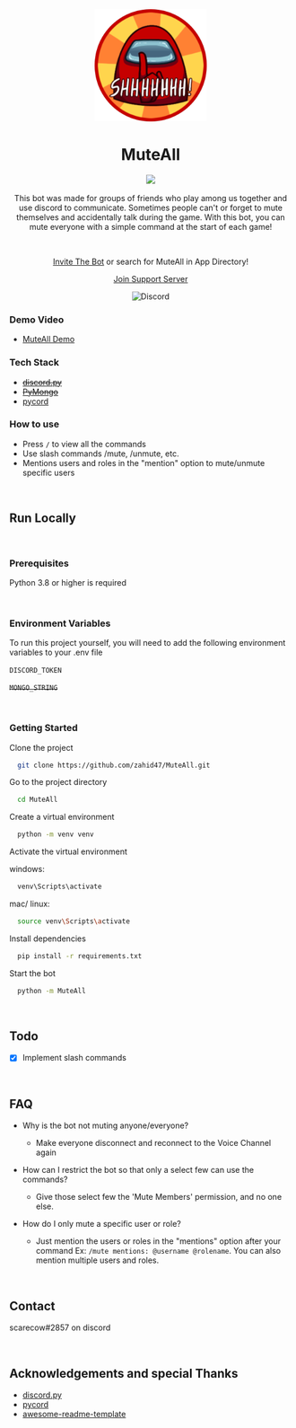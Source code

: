 <div align="center">

  <img src="logo.png" alt="logo" width="200" height="auto" />

  <h1>MuteAll</h1>

  <a href="https://top.gg/bot/757369495953342593">
    <img src="https://top.gg/api/widget/owner/757369495953342593.svg">
  </a>
  
  
  <p>This bot was made for groups of friends who play among us together and use discord to communicate. Sometimes people can't or forget to mute themselves and accidentally talk during the game. With this bot, you can mute everyone with a simple command at the start of each game!</p>

<br />

[Invite The Bot](https://discord.com/api/oauth2/authorize?client_id=757369495953342593&permissions=2160421952&scope=bot%20applications.commands) or search for MuteAll in App Directory!

[Join Support Server](https://discord.gg/8hrhffR6aX)

![Discord](https://img.shields.io/discord/764450861141196802?color=5865f2&label=Discord&logo=Discord&logoColor=white)

</div>

<!-- Screenshots -->

### Demo Video

- [MuteAll Demo](https://youtu.be/-NQuA2iPri4)

<!-- TechStack -->

### Tech Stack

  <ul>
    <s><li><a href="https://github.com/Rapptz/discord.py">discord.py</a></li></s>
    <s><li><a href="https://pymongo.readthedocs.io/en/stable/">PyMongo</a></li></s>
    <li><a href="https://github.com/Pycord-Development/pycord">pycord</a></li>
  </ul>

<!-- Features -->

### How to use

- Press `/` to view all the commands
- Use slash commands /mute, /unmute, etc.
- Mentions users and roles in the "mention" option to mute/unmute specific users

<br>

<!-- Getting Started -->

## Run Locally

<br>

<!-- Prerequisites -->

### Prerequisites

Python 3.8 or higher is required

<!-- Env Variables -->
<br>

### Environment Variables

To run this project yourself, you will need to add the following environment variables to your .env file

`DISCORD_TOKEN`

~~`MONGO_STRING`~~

<!-- Run Locally -->
<br>

### Getting Started

Clone the project

```bash
  git clone https://github.com/zahid47/MuteAll.git
```

Go to the project directory

```bash
  cd MuteAll
```

Create a virtual environment
```bash
  python -m venv venv
```

Activate the virtual environment

windows: 
```cmd
  venv\Scripts\activate
```

mac/ linux: 
```bash
  source venv\Scripts\activate
```

Install dependencies

```bash
  pip install -r requirements.txt
```

Start the bot

```bash
  python -m MuteAll
```
<br>

## Todo

- [x] Implement slash commands

<!-- FAQ -->
<br>

## FAQ

- Why is the bot not muting anyone/everyone?

  - Make everyone disconnect and reconnect to the Voice Channel again

- How can I restrict the bot so that only a select few can use the commands?

  - Give those select few the 'Mute Members' permission, and no one else.

- How do I only mute a specific user or role?

  - Just mention the users or roles in the "mentions" option after your command Ex: `/mute mentions: @username @rolename`. You can also mention multiple users and roles.

<!-- Contact -->
<br>

## Contact

scarecow#2857 on discord

<!-- Acknowledgments -->
<br>

## Acknowledgements and special Thanks

- [discord.py](https://github.com/Rapptz/discord.py)
- [pycord](https://github.com/Pycord-Development/pycord)
- [awesome-readme-template](https://github.com/Louis3797/awesome-readme-template)
